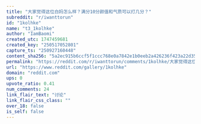 ```yaml
---
title: "大家觉得这位白妈怎么样？满分10分颜值和气质可以打几分？"
subreddit: "r/iwanttorun"
id: "1kolhke"
name: "t3_1kolhke"
author: "IamBaomi"
created_utc: 1747459681
created_key: "250517052801"
capture_ts: "250927160448"
content_sha256: "5a2ec915b6ccf5f1ccc768e0a7842e1b0eeb2a426236f423a22d350fc863bbdc"
permalink: "https://reddit.com/r/iwanttorun/comments/1kolhke/大家觉得这位白妈怎么样满分10分颜值和气质可以打几分/"
url: "https://www.reddit.com/gallery/1kolhke"
domain: "reddit.com"
ups: 0
upvote_ratio: 0.41
num_comments: 24
link_flair_text: "讨论"
link_flair_css_class: ""
over_18: false
is_self: false
---
```


